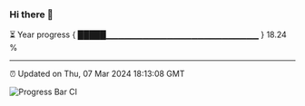 ### Hi there 👋

⏳ Year progress { █████▁▁▁▁▁▁▁▁▁▁▁▁▁▁▁▁▁▁▁▁▁▁▁▁▁ } 18.24 %

---

⏰ Updated on Thu, 07 Mar 2024 18:13:08 GMT

![Progress Bar CI](https://github.com/liununu/liununu/workflows/Progress%20Bar%20CI/badge.svg)
